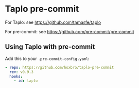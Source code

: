 # Taplo pre-commit

For Taplo: see https://github.com/tamasfe/taplo

For pre-commit: see https://github.com/pre-commit/pre-commit

## Using Taplo with pre-commit

Add this to your `.pre-commit-config.yaml`:

```yaml
- repo: https://github.com/hoxbro/taplo-pre-commit
  rev: v0.9.3
  hooks:
    - id: taplo
```
